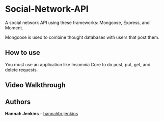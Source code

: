 # Social-Network-API

A social network API using these frameworks: Mongoose, Express, and Moment.

Mongoose is used to combine thought databases with users that post them.

## How to use

You must use an application like Insomnia Core to do post, put, get, and delete requests.

## Video Walkthrough



## Authors

**Hannah Jenkins** - [hannahbrijenkins](https://github.com/hannahbrijenkins)
